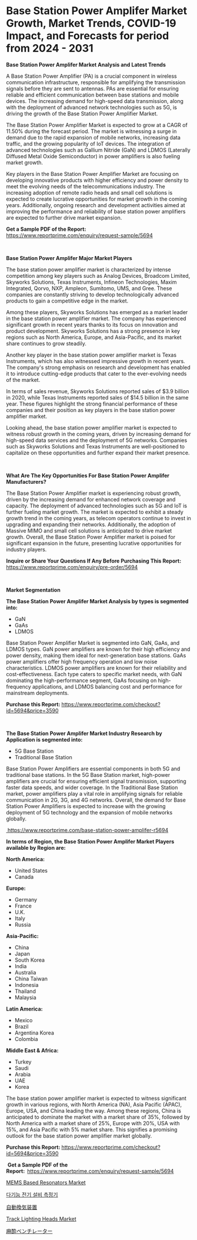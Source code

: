 <p><h1>Base Station Power Amplifer Market Growth, Market Trends, COVID-19 Impact, and Forecasts for period from 2024 - 2031</h1></p><p><strong>Base Station Power Amplifer Market Analysis and Latest Trends</strong></p>
<p><p>A Base Station Power Amplifier (PA) is a crucial component in wireless communication infrastructure, responsible for amplifying the transmission signals before they are sent to antennas. PAs are essential for ensuring reliable and efficient communication between base stations and mobile devices. The increasing demand for high-speed data transmission, along with the deployment of advanced network technologies such as 5G, is driving the growth of the Base Station Power Amplifier Market.</p><p>The Base Station Power Amplifier Market is expected to grow at a CAGR of 11.50% during the forecast period. The market is witnessing a surge in demand due to the rapid expansion of mobile networks, increasing data traffic, and the growing popularity of IoT devices. The integration of advanced technologies such as Gallium Nitride (GaN) and LDMOS (Laterally Diffused Metal Oxide Semiconductor) in power amplifiers is also fueling market growth.</p><p>Key players in the Base Station Power Amplifier Market are focusing on developing innovative products with higher efficiency and power density to meet the evolving needs of the telecommunications industry. The increasing adoption of remote radio heads and small cell solutions is expected to create lucrative opportunities for market growth in the coming years. Additionally, ongoing research and development activities aimed at improving the performance and reliability of base station power amplifiers are expected to further drive market expansion.</p></p>
<p><strong>Get a Sample PDF of the Report:&nbsp;</strong> <a href="https://www.reportprime.com/enquiry/request-sample/5694">https://www.reportprime.com/enquiry/request-sample/5694</a></p>
<p>&nbsp;</p>
<p><strong>Base Station Power Amplifer Major Market Players</strong></p>
<p><p>The base station power amplifier market is characterized by intense competition among key players such as Analog Devices, Broadcom Limited, Skyworks Solutions, Texas Instruments, Infineon Technologies, Maxim Integrated, Qorvo, NXP, Ampleon, Sumitomo, UMS, and Gree. These companies are constantly striving to develop technologically advanced products to gain a competitive edge in the market.</p><p>Among these players, Skyworks Solutions has emerged as a market leader in the base station power amplifier market. The company has experienced significant growth in recent years thanks to its focus on innovation and product development. Skyworks Solutions has a strong presence in key regions such as North America, Europe, and Asia-Pacific, and its market share continues to grow steadily.</p><p>Another key player in the base station power amplifier market is Texas Instruments, which has also witnessed impressive growth in recent years. The company's strong emphasis on research and development has enabled it to introduce cutting-edge products that cater to the ever-evolving needs of the market.</p><p>In terms of sales revenue, Skyworks Solutions reported sales of $3.9 billion in 2020, while Texas Instruments reported sales of $14.5 billion in the same year. These figures highlight the strong financial performance of these companies and their position as key players in the base station power amplifier market.</p><p>Looking ahead, the base station power amplifier market is expected to witness robust growth in the coming years, driven by increasing demand for high-speed data services and the deployment of 5G networks. Companies such as Skyworks Solutions and Texas Instruments are well-positioned to capitalize on these opportunities and further expand their market presence.</p></p>
<p>&nbsp;</p>
<p><strong>What Are The Key Opportunities For Base Station Power Amplifer Manufacturers?</strong></p>
<p><p>The Base Station Power Amplifier market is experiencing robust growth, driven by the increasing demand for enhanced network coverage and capacity. The deployment of advanced technologies such as 5G and IoT is further fueling market growth. The market is expected to exhibit a steady growth trend in the coming years, as telecom operators continue to invest in upgrading and expanding their networks. Additionally, the adoption of Massive MIMO and small cell solutions is anticipated to drive market growth. Overall, the Base Station Power Amplifier market is poised for significant expansion in the future, presenting lucrative opportunities for industry players.</p></p>
<p><strong>Inquire or Share Your Questions If Any Before Purchasing This Report:</strong> <a href="https://www.reportprime.com/enquiry/pre-order/5694">https://www.reportprime.com/enquiry/pre-order/5694</a></p>
<p>&nbsp;</p>
<p><strong>Market Segmentation</strong></p>
<p><strong>The Base Station Power Amplifer Market Analysis by types is segmented into:</strong></p>
<p><ul><li>GaN</li><li>GaAs</li><li>LDMOS</li></ul></p>
<p><p>Base Station Power Amplifier Market is segmented into GaN, GaAs, and LDMOS types. GaN power amplifiers are known for their high efficiency and power density, making them ideal for next-generation base stations. GaAs power amplifiers offer high frequency operation and low noise characteristics. LDMOS power amplifiers are known for their reliability and cost-effectiveness. Each type caters to specific market needs, with GaN dominating the high-performance segment, GaAs focusing on high-frequency applications, and LDMOS balancing cost and performance for mainstream deployments.</p></p>
<p><strong>Purchase this Report:&nbsp;</strong><a href="https://www.reportprime.com/checkout?id=5694&price=3590">https://www.reportprime.com/checkout?id=5694&price=3590</a></p>
<p>&nbsp;</p>
<p><strong>The Base Station Power Amplifer Market Industry Research by Application is segmented into:</strong></p>
<p><ul><li>5G Base Station</li><li>Traditional Base Station</li></ul></p>
<p><p>Base Station Power Amplifiers are essential components in both 5G and traditional base stations. In the 5G Base Station market, high-power amplifiers are crucial for ensuring efficient signal transmission, supporting faster data speeds, and wider coverage. In the Traditional Base Station market, power amplifiers play a vital role in amplifying signals for reliable communication in 2G, 3G, and 4G networks. Overall, the demand for Base Station Power Amplifiers is expected to increase with the growing deployment of 5G technology and the expansion of mobile networks globally.</p></p>
<p><a href="https://www.reportprime.com/base-station-power-amplifer-r5694">&nbsp;https://www.reportprime.com/base-station-power-amplifer-r5694</a></p>
<p><strong>In terms of Region, the Base Station Power Amplifer Market Players available by Region are:</strong></p>
<p>
    <p> <strong> North America: </strong>
        <ul>
            <li>United States</li>
            <li>Canada</li>
        </ul>
        </p> 
    <p> <strong> Europe: </strong>
        <ul>
            <li>Germany</li>
            <li>France</li>
            <li>U.K.</li>
            <li>Italy</li>
            <li>Russia</li>
        </ul>
        </p> 
    <p> <strong> Asia-Pacific: </strong>
        <ul>
            <li>China</li>
            <li>Japan</li>
            <li>South Korea</li>
            <li>India</li>
            <li>Australia</li>
            <li>China Taiwan</li>
            <li>Indonesia</li>
            <li>Thailand</li>
            <li>Malaysia</li>
        </ul>
        </p> 
    <p> <strong> Latin America: </strong>
        <ul>
            <li>Mexico</li>
            <li>Brazil</li>
            <li>Argentina Korea</li>
            <li>Colombia</li>
        </ul>
        </p> 
    <p> <strong> Middle East & Africa: </strong>
        <ul>
            <li>Turkey</li>
            <li>Saudi</li>
            <li>Arabia</li>
            <li>UAE</li>
            <li>Korea</li>
        </ul>
    </p>
    </p>
<p><p>The base station power amplifier market is expected to witness significant growth in various regions, with North America (NA), Asia Pacific (APAC), Europe, USA, and China leading the way. Among these regions, China is anticipated to dominate the market with a market share of 35%, followed by North America with a market share of 25%, Europe with 20%, USA with 15%, and Asia Pacific with 5% market share. This signifies a promising outlook for the base station power amplifier market globally.</p></p>
<p><strong>Purchase this Report: </strong><a href="https://www.reportprime.com/checkout?id=5694&price=3590">https://www.reportprime.com/checkout?id=5694&price=3590</a></p>
<p>&nbsp;<strong>Get a Sample PDF of the Report:&nbsp;&nbsp;</strong><a href="https://www.reportprime.com/enquiry/request-sample/5694">https://www.reportprime.com/enquiry/request-sample/5694</a></p>
<p><strong></strong></p>
<p><p><a href="https://github.com/Sarissaschmalingtr6fz2739/Market-Research-Report-List-2/blob/main/mems-based-resonators-market.md">MEMS Based Resonators Market</a></p><p><a href="https://github.com/wallacBahrtyinger567686/Market-Research-Report-List-1/blob/main/725462270905.md">다기능 전기 설비 측정기</a></p><p><a href="https://github.com/EthanMorar2011/Market-Research-Report-List-1/blob/main/445136874374.md">自動換気装置</a></p><p><a href="https://www.linkedin.com/pulse/track-lighting-heads-market-size-cagr-trends-2024-2030-market-mint-spvde">Track Lighting Heads Market</a></p><p><a href="https://github.com/dzy793153605/Market-Research-Report-List-2/blob/main/337456674373.md">麻酔ベンチレーター</a></p></p>